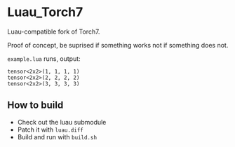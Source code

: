 # Luau_Torch7

Luau-compatible fork of Torch7.

Proof of concept, be suprised if something works not if something does not.

`example.lua` runs, output:
```
tensor<2x2>(1, 1, 1, 1)
tensor<2x2>(2, 2, 2, 2)
tensor<2x2>(3, 3, 3, 3)
```

## How to build

 - Check out the luau submodule
 - Patch it with `luau.diff`
 - Build and run with `build.sh`
